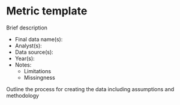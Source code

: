 # Metric template

Brief description

* Final data name(s):
* Analyst(s):
* Data source(s):
* Year(s):
* Notes:
    * Limitations
    * Missingness

Outline the process for creating the data including assumptions and methodology

<Repeat above information for additional metrics>
